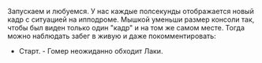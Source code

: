 Запускаем и любуемся. 
У нас каждые полсекунды отображается новый кадр с ситуацией на ипподроме. 
Мышкой уменьши размер консоли так, чтобы был виден только один "кадр"
и на том же самом месте. Тогда можно наблюдать забег в живую и даже покомментировать: 
- Старт. - Гомер неожиданно обходит Лаки.